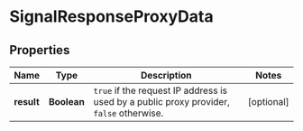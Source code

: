 

# SignalResponseProxyData


## Properties

| Name | Type | Description | Notes |
|------------ | ------------- | ------------- | -------------|
|**result** | **Boolean** | `true` if the request IP address is used by a public proxy provider, `false` otherwise.  |  [optional] |



